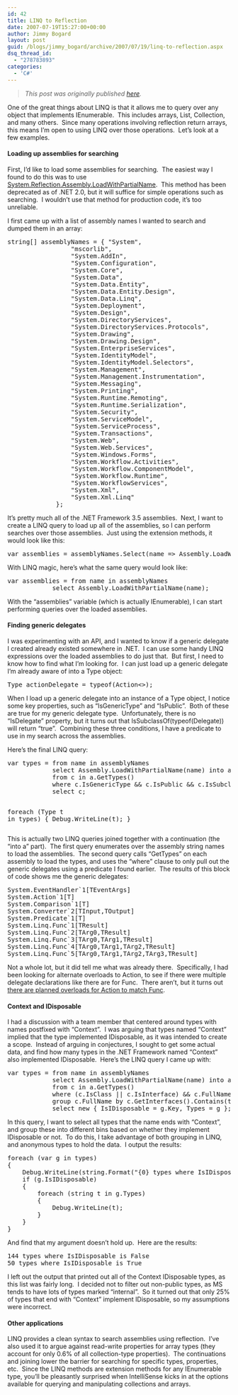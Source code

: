 ```yaml
---
id: 42
title: LINQ to Reflection
date: 2007-07-19T15:27:00+00:00
author: Jimmy Bogard
layout: post
guid: /blogs/jimmy_bogard/archive/2007/07/19/linq-to-reflection.aspx
dsq_thread_id:
  - "278783893"
categories:
  - 'C#'
---
```

> _This post was originally published [here](http://grabbagoft.blogspot.com/2007/07/linq-to-reflection.html)._

One of the great things about LINQ is that it allows me to query over any object that implements IEnumerable<T>.&nbsp; This includes arrays, List<T>, Collection<T>, and many others.&nbsp; Since many operations involving reflection return arrays, this means I&#8217;m open to using LINQ over those operations.&nbsp; Let&#8217;s look at a few examples.

#### Loading up assemblies for searching

First, I&#8217;d like to load some assemblies for searching.&nbsp; The easiest way I found to do this was to use [System.Reflection.Assembly.LoadWithPartialName](http://msdn2.microsoft.com/en-us/library/12xc5368.aspx).&nbsp; This method has been deprecated as of .NET 2.0, but it will suffice for simple operations such as searching.&nbsp; I wouldn&#8217;t use that method for production code, it&#8217;s too unreliable.

I first came up with a list of assembly names I wanted to search and dumped them in an array:

<div class="CodeFormatContainer">
  <pre><span class="kwrd">string</span>[] assemblyNames = { <span class="str">"System"</span>, 
                 <span class="str">"mscorlib"</span>, 
                 <span class="str">"System.AddIn"</span>,
                 <span class="str">"System.Configuration"</span>, 
                 <span class="str">"System.Core"</span>, 
                 <span class="str">"System.Data"</span>,
                 <span class="str">"System.Data.Entity"</span>,
                 <span class="str">"System.Data.Entity.Design"</span>,
                 <span class="str">"System.Data.Linq"</span>,
                 <span class="str">"System.Deployment"</span>,
                 <span class="str">"System.Design"</span>,
                 <span class="str">"System.DirectoryServices"</span>,
                 <span class="str">"System.DirectoryServices.Protocols"</span>,
                 <span class="str">"System.Drawing"</span>,
                 <span class="str">"System.Drawing.Design"</span>,
                 <span class="str">"System.EnterpriseServices"</span>,
                 <span class="str">"System.IdentityModel"</span>,
                 <span class="str">"System.IdentityModel.Selectors"</span>,
                 <span class="str">"System.Management"</span>,
                 <span class="str">"System.Management.Instrumentation"</span>,
                 <span class="str">"System.Messaging"</span>,
                 <span class="str">"System.Printing"</span>,
                 <span class="str">"System.Runtime.Remoting"</span>,
                 <span class="str">"System.Runtime.Serialization"</span>,
                 <span class="str">"System.Security"</span>,
                 <span class="str">"System.ServiceModel"</span>,
                 <span class="str">"System.ServiceProcess"</span>,
                 <span class="str">"System.Transactions"</span>,
                 <span class="str">"System.Web"</span>, 
                 <span class="str">"System.Web.Services"</span>, 
                 <span class="str">"System.Windows.Forms"</span>, 
                 <span class="str">"System.Workflow.Activities"</span>, 
                 <span class="str">"System.Workflow.ComponentModel"</span>, 
                 <span class="str">"System.Workflow.Runtime"</span>, 
                 <span class="str">"System.WorkflowServices"</span>, 
                 <span class="str">"System.Xml"</span>, 
                 <span class="str">"System.Xml.Linq"</span>
             };
</pre>
</div>

It&#8217;s pretty much all of the .NET Framework 3.5 assemblies.&nbsp; Next, I want to create a LINQ query to load up all of the assemblies, so I can perform searches over those assemblies.&nbsp; Just using the extension methods, it would look like this:

<div class="CodeFormatContainer">
  <pre>var assemblies = assemblyNames.Select(name =&gt; Assembly.LoadWithPartialName(name));
</pre>
</div>

With LINQ magic, here&#8217;s what the same query would look like:

<div class="CodeFormatContainer">
  <pre>var assemblies = from name <span class="kwrd">in</span> assemblyNames
            select Assembly.LoadWithPartialName(name);
</pre>
</div>

With the &#8220;assemblies&#8221; variable (which is actually IEnumerable<Assembly>), I can start performing queries over the loaded assemblies.

#### Finding generic delegates

I was experimenting with an API, and I wanted to know if a generic delegate I created already existed somewhere in .NET.&nbsp; I can use some handy LINQ expressions over the loaded assemblies to do just that.&nbsp; But first, I need to know how to find what I&#8217;m looking for.&nbsp; I can just load up a generic delegate I&#8217;m already aware of into a Type object:

<div class="CodeFormatContainer">
  <pre>Type actionDelegate = <span class="kwrd">typeof</span>(Action&lt;&gt;);</pre>
</div>

When I load up a generic delegate into an instance of a Type object, I notice some key properties, such as &#8220;IsGenericType&#8221; and &#8220;IsPublic&#8221;.&nbsp; Both of these are true for my generic delegate type.&nbsp; Unfortunately, there is no &#8220;IsDelegate&#8221; property, but it turns out that IsSubclassOf(typeof(Delegate)) will return &#8220;true&#8221;.&nbsp; Combining these three conditions, I have a predicate to use in my search across the assemblies.

Here&#8217;s the final LINQ query:

<div class="CodeFormatContainer">
  <pre>var types = from name <span class="kwrd">in</span> assemblyNames
            select Assembly.LoadWithPartialName(name) into a
            from c <span class="kwrd">in</span> a.GetTypes()
            <span class="kwrd">where</span> c.IsGenericType && c.IsPublic && c.IsSubclassOf(<span class="kwrd">typeof</span>(Delegate))
            select c;

<span class="kwrd">foreach</span> (Type t <span class="kwrd">in</span> types)
{
    Debug.WriteLine(t);
}</pre>
</div>

This is actually two LINQ queries joined together with a continuation (the &#8220;into a&#8221; part).&nbsp; The first query enumerates over the assembly string names to load the assemblies.&nbsp; The second query calls &#8220;GetTypes&#8221; on each assembly to load the types, and uses the &#8220;where&#8221; clause to only pull out the generic delegates using a predicate I found earlier.&nbsp; The results of this block of code shows me the generic delegates:

<div class="CodeFormatContainer">
  <pre>System.EventHandler`1[TEventArgs]
System.Action`1[T]
System.Comparison`1[T]
System.Converter`2[TInput,TOutput]
System.Predicate`1[T]
System.Linq.Func`1[TResult]
System.Linq.Func`2[TArg0,TResult]
System.Linq.Func`3[TArg0,TArg1,TResult]
System.Linq.Func`4[TArg0,TArg1,TArg2,TResult]
System.Linq.Func`5[TArg0,TArg1,TArg2,TArg3,TResult]</pre>
</div>

Not a whole lot, but it did tell me what was already there.&nbsp; Specifically, I had been looking for alternate overloads to Action<T>, to see if there were multiple delegate declarations like there are for Func<TResult>.&nbsp; There aren&#8217;t, but it turns out [there are planned overloads for Action to match Func](http://forums.microsoft.com/MSDN/ShowPost.aspx?PostID=1503788&SiteID=1).

#### Context and IDisposable

I had a discussion with a team member that centered around types with names postfixed with &#8220;Context&#8221;.&nbsp; I was arguing that types named &#8220;Context&#8221; implied that the type implemented IDisposable, as it was intended to create a scope.&nbsp; Instead of arguing in conjectures, I sought to get some actual data, and find how many types in the .NET Framework named &#8220;Context&#8221; also implemented IDisposable.&nbsp; Here&#8217;s the LINQ query I came up with:

<div class="CodeFormatContainer">
  <pre>var types = from name <span class="kwrd">in</span> assemblyNames
            select Assembly.LoadWithPartialName(name) into a
            from c <span class="kwrd">in</span> a.GetTypes()
            <span class="kwrd">where</span> (c.IsClass || c.IsInterface) && c.FullName.EndsWith(<span class="str">"Context"</span>)
            group c.FullName by c.GetInterfaces().Contains(<span class="kwrd">typeof</span>(IDisposable)) into g
            select <span class="kwrd">new</span> { IsIDisposable = g.Key, Types = g };</pre>
</div>

In this query,&nbsp;I want to select all types that the name ends with &#8220;Context&#8221;, and group these into different bins based on whether they implement IDisposable or not.&nbsp; To do this, I take advantage of both grouping in LINQ, and anonymous types to hold the data.&nbsp; I output the results:

<div class="CodeFormatContainer">
  <pre><span class="kwrd">foreach</span> (var g <span class="kwrd">in</span> types)
{
    Debug.WriteLine(<span class="kwrd">string</span>.Format(<span class="str">"{0} types where IsIDisposable is {1}"</span>, g.Types.Count(), g.IsIDisposable));
    <span class="kwrd">if</span> (g.IsIDisposable)
    {
        <span class="kwrd">foreach</span> (<span class="kwrd">string</span> t <span class="kwrd">in</span> g.Types)
        {
            Debug.WriteLine(t);
        }
    }
}</pre>
</div>

And find that my argument doesn&#8217;t hold up.&nbsp; Here are the results:

<div class="CodeFormatContainer">
  <pre>144 types <span class="kwrd">where</span> IsIDisposable <span class="kwrd">is</span> False
50 types <span class="kwrd">where</span> IsIDisposable <span class="kwrd">is</span> True</pre>
</div>

I left out the output that printed out all of the Context IDisposable types, as this list was fairly long.&nbsp; I decided not to filter out non-public types, as MS tends to have lots of types marked &#8220;internal&#8221;.&nbsp; So it turned out that only 25% of types that&nbsp;end with &#8220;Context&#8221;&nbsp;implement IDisposable, so my assumptions were incorrect.

#### Other applications

LINQ provides a clean syntax to search assemblies using reflection.&nbsp; I&#8217;ve also used it to argue against read-write properties for array types (they account for only 0.6% of all collection-type properties).&nbsp; The continuations and joining lower the barrier for searching for specific types, properties, etc.&nbsp; Since the LINQ methods are extension methods for any IEnumerable<T> type, you&#8217;ll be pleasantly surprised when IntelliSense&nbsp;kicks in&nbsp;at the options available&nbsp;for querying and manipulating collections and arrays.